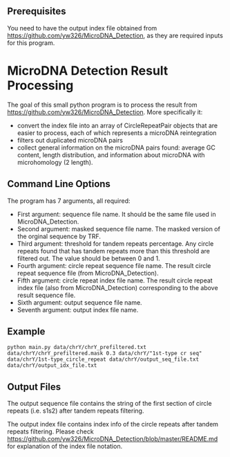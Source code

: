 ## Prerequisites

You need to have the output index file obtained from https://github.com/yw326/MicroDNA_Detection, as they are required inputs for this program.

# MicroDNA Detection Result Processing

The goal of this small python program is to process the result from https://github.com/yw326/MicroDNA_Detection. More specifically it:
* convert the index file into an array of CircleRepeatPair objects that are easier to process, each of which represents a microDNA reintegration
* filters out duplicated microDNA pairs
* collect general information on the microDNA pairs found: average GC content, length distribution, and information about microDNA with microhomology (2 length).



## Command Line Options

The program has 7 arguments, all required:
* First argument:  sequence file name. It should be the same file used in MicroDNA_Detection.
* Second argument: masked sequence file name. The masked version of the orginal sequence by TRF.
* Third argument: threshold for tandem repeats percentage. Any circle repeats found that has tandem repeats more than this threshold are filtered out. The value should be between 0 and 1.
* Fourth argument: circle repeat sequence file name. The result circle repeat sequence file (from MicroDNA_Detection).
* Fifth argument: circle repeat index file name. The result circle repeat index file (also from MicroDNA_Detection) corresponding to the above result sequence file.
* Sixth argument: output sequence file name.
* Seventh argument: output index file name.


## Example

```
python main.py data/chrY/chrY_prefiltered.txt data/chrY/chrY_prefiltered.mask 0.3 data/chrY/"1st-type cr seq" data/chrY/1st-type_circle_repeat data/chrY/output_seq_file.txt data/chrY/output_idx_file.txt 
```

## Output Files
The output sequence file contains the string of the first section of circle repeats (i.e. s1s2) after tandem repeats filtering.

The output index file contains index info of the circle repeats after tandem repeats filtering. Please check https://github.com/yw326/MicroDNA_Detection/blob/master/README.md for explanation of the index file notation.





